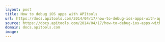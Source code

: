 ```yaml
---
layout: post
title: How to debug iOS apps with APItools
url: https://docs.apitools.com/2014/04/17/how-to-debug-ios-apps-with-apitools.html
source: https://docs.apitools.com/2014/04/17/how-to-debug-ios-apps-with-apitools.html
domain: docs.apitools.com
image: 
---
```


